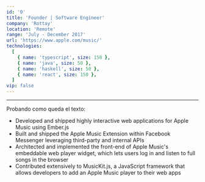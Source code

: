 ```yaml
---
id: '0'
title: 'Founder | Software Engineer'
company: 'Rottay'
location: 'Remote'
range: 'July - December 2017'
url: 'https://www.apple.com/music/'
technologies:
  [
    { name: 'typescript', size: 150 },
    { name: 'java', size: 50 },
    { name: 'haskell', size: 50 },
    { name: 'react', size: 150 },
  ]
vip: false
---
```


---

Probando como queda el texto:

- Developed and shipped highly interactive web applications for Apple Music using Ember.js
- Built and shipped the Apple Music Extension within Facebook Messenger leveraging third-party and internal APIs
- Architected and implemented the front-end of Apple Music's embeddable web player widget, which lets users log in and listen to full songs in the browser
- Contributed extensively to MusicKit.js, a JavaScript framework that allows developers to add an Apple Music player to their web apps

